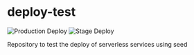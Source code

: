 # deploy-test
![Production Deploy](https://github.com/sergioflores-j/deploy-test/workflows/deploy/badge.svg)
![Stage Deploy](https://github.com/sergioflores-j/deploy-test/workflows/deploy/badge.svg?branch=feature)

Repository to test the deploy of serverless services using seed
